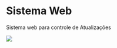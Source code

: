 Sistema Web
========

Sistema web para controle de Atualizações

![](http://marcosjunior.hol.es/git-hub/sistema-web.png)
